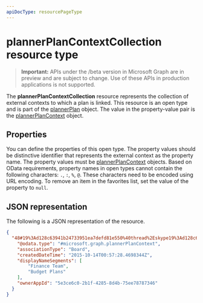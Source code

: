 ```yaml
---
apiDocType: resourcePageType
---
```

# plannerPlanContextCollection resource type

> **Important:** APIs under the /beta version in Microsoft Graph are in preview and are subject to change. Use of these APIs in production applications is not supported.


The **plannerPlanContextCollection** resource represents the collection of external contexts to which a plan is linked. This resource is an open type and is part of the [plannerPlan](plannerPlan.md) object. The value in the property-value pair is the [plannerPlanContext](plannerPlanContext.md) object.


## Properties
You can define the properties of this open type. The property values should be distinctive identifier that represents the external context as the property name. 
The property values must be [plannerPlanContext](plannerPlanContext.md) objects. Based on OData requirements, property names in open types cannot contain the following characters: `.`, `:`, `%`, `@`. These characters need to be encoded using URL encoding. To remove an item in the favorites list, set the value of the property to `null`.

## JSON representation

The following is a JSON representation of the resource.

<!-- {
  "blockType": "resource",
  "optionalProperties": [

  ],
  "@odata.type": "microsoft.graph.plannerPlanContextCollection"
}-->

```json
{
  "48#19%3Ad128c63941b24733951ea7defd81e550%40thread%2Eskype19%3Ad128c63941b24733951ea7defd81e550%40thread%2Eskype": {
    "@odata.type": "#microsoft.graph.plannerPlanContext",
    "associationType": "Board",
    "createdDateTime": "2015-10-14T00:57:28.4698344Z",
    "displayNameSegments": [
        "Finance Team",
        "Budget Plans"
    ],
    "ownerAppId": "5e3ce6c0-2b1f-4285-8d4b-75ee78787346"
  }
}
```

<!-- uuid: 8fcb5dbc-d5aa-4681-8e31-b001d5168d79
2015-10-25 14:57:30 UTC -->
<!-- {
  "type": "#page.annotation",
  "description": "plannerPlanContextCollection resource",
  "keywords": "",
  "section": "documentation",
  "tocPath": ""
}-->
